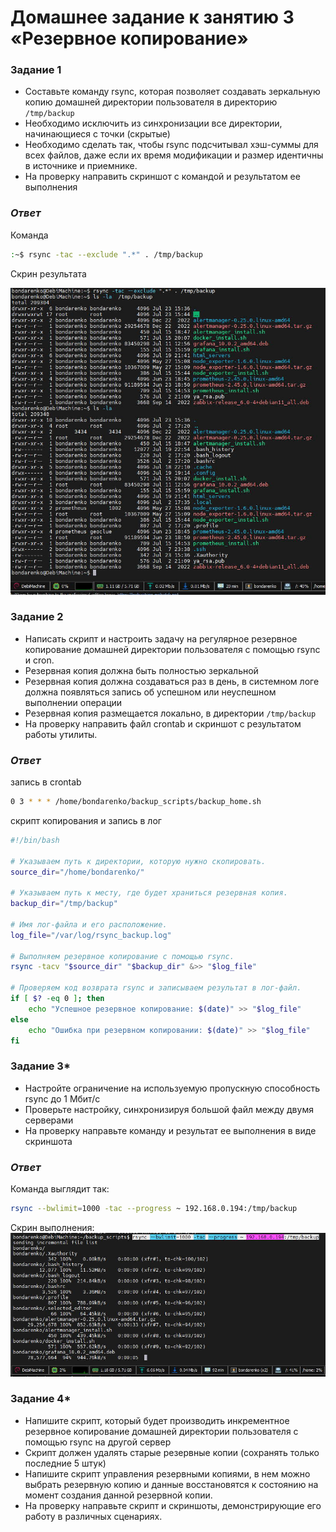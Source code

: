 # Домашнее задание к занятию 3 «Резервное копирование»

### Задание 1
- Составьте команду rsync, которая позволяет создавать зеркальную копию домашней директории пользователя в директорию `/tmp/backup`
- Необходимо исключить из синхронизации все директории, начинающиеся с точки (скрытые)
- Необходимо сделать так, чтобы rsync подсчитывал хэш-суммы для всех файлов, даже если их время модификации и размер идентичны в источнике и приемнике.
- На проверку направить скриншот с командой и результатом ее выполнения


### *Ответ*

Команда
```sh
:~$ rsync -tac --exclude ".*" . /tmp/backup
```
Скрин результата

![](./homework-3/image-01.jpg)



### Задание 2
- Написать скрипт и настроить задачу на регулярное резервное копирование домашней директории пользователя с помощью rsync и cron.
- Резервная копия должна быть полностью зеркальной
- Резервная копия должна создаваться раз в день, в системном логе должна появляться запись об успешном или неуспешном выполнении операции
- Резервная копия размещается локально, в директории `/tmp/backup`
- На проверку направить файл crontab и скриншот с результатом работы утилиты.

### *Ответ*

запись в crontab
```sh
0 3 * * * /home/bondarenko/backup_scripts/backup_home.sh
```

скрипт копирования и запись в лог

```sh
#!/bin/bash

# Указываем путь к директории, которую нужно скопировать.
source_dir="/home/bondarenko/"

# Указываем путь к месту, где будет храниться резервная копия.
backup_dir="/tmp/backup"

# Имя лог-файла и его расположение.
log_file="/var/log/rsync_backup.log"

# Выполняем резервное копирование с помощью rsync.
rsync -tacv "$source_dir" "$backup_dir" &>> "$log_file"

# Проверяем код возврата rsync и записываем результат в лог-файл.
if [ $? -eq 0 ]; then
    echo "Успешное резервное копирование: $(date)" >> "$log_file"
else
    echo "Ошибка при резервном копировании: $(date)" >> "$log_file"
fi
```

### Задание 3*
- Настройте ограничение на используемую пропускную способность rsync до 1 Мбит/c
- Проверьте настройку, синхронизируя большой файл между двумя серверами
- На проверку направьте команду и результат ее выполнения в виде скриншота

### *Ответ*

Команда выглядит так:
```sh
rsync --bwlimit=1000 -tac --progress ~ 192.168.0.194:/tmp/backup
```

Скрин выполнения:
![](./homework-3/image-02.jpg)


### Задание 4*
- Напишите скрипт, который будет производить инкрементное резервное копирование домашней директории пользователя с помощью rsync на другой сервер
- Скрипт должен удалять старые резервные копии (сохранять только последние 5 штук)
- Напишите скрипт управления резервными копиями, в нем можно выбрать резервную копию и данные восстановятся к состоянию на момент создания данной резервной копии.
- На проверку направьте скрипт и скриншоты, демонстрирующие его работу в различных сценариях.